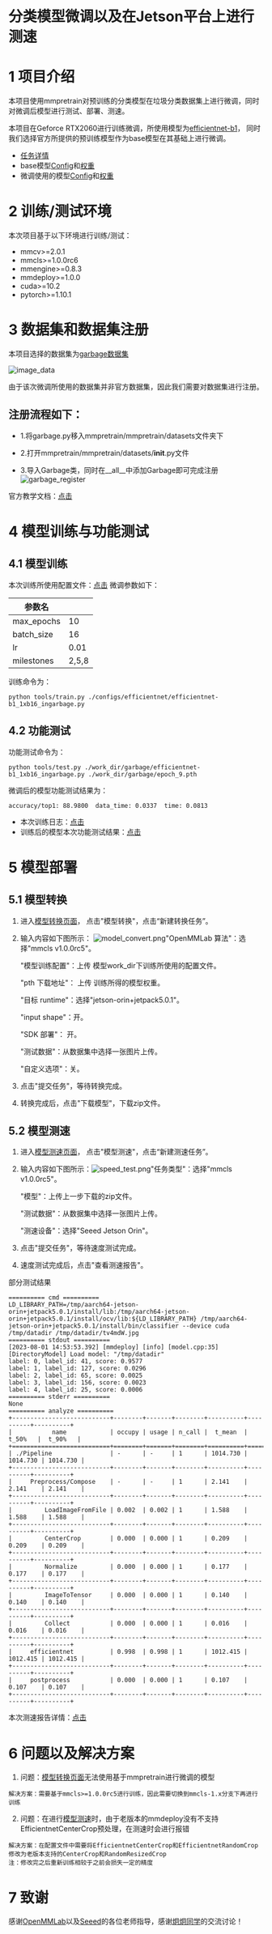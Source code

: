 # 分类模型微调以及在Jetson平台上进行测速

# 1 项目介绍
本项目使用mmpretrain对预训练的分类模型在垃圾分类数据集上进行微调，同时对微调后模型进行测试、部署、测速。

本项目在Geforce RTX2060进行训练微调，所使用模型为[efficientnet-b1](mmpretrain/configs/efficientnet/README.md)，
同时我们选择官方所提供的预训练模型作为base模型在其基础上进行微调。
- [任务详情](https://github.com/open-mmlab/OpenMMLabCamp/discussions/566)
- base模型[Config](https://github.com/open-mmlab/mmpretrain/blob/mmcls-1.x/configs/efficientnet/efficientnet-b2_8xb32_in1k.py)和[权重](https://download.openmmlab.com/mmclassification/v0/efficientnet/efficientnet-b1_3rdparty-ra-noisystudent_in1k_20221103-756bcbc0.pth)
- 微调使用的模型[Config](./mmpretrain/configs/efficientnet/efficientnet-b1_ingarbage.py)和[权重]()

# 2 训练/测试环境
本次项目基于以下环境进行训练/测试：

- mmcv>=2.0.1
- mmcls>=1.0.0rc6
- mmengine>=0.8.3
- mmdeploy>=1.0.0
- cuda>=10.2
- pytorch>=1.10.1


# 3 数据集和数据集注册

本项目选择的数据集为[garbage数据集](https://aistudio.baidu.com/aistudio/datasetdetail/77996)

![image_data](data/img/1121.jpg)

由于该次微调所使用的数据集并非官方数据集，因此我们需要对数据集进行注册。

## 注册流程如下：
- 1.将garbage.py移入mmpretrain/mmpretrain/datasets文件夹下

- 2.打开mmpretrain/mmpretrain/datasets/__init__.py文件

- 3.导入Garbage类，同时在__all__中添加Garbage即可完成注册
![garbage_register](data/img/data_register.png)

官方教学文档：[点击](https://mmpretrain.readthedocs.io/zh_CN/latest/advanced_guides/datasets.html)

# 4 模型训练与功能测试

## 4.1 模型训练

本次训练所使用配置文件：[点击](./data/efficientnet-b1_1xb16_ingarbage.py)
微调参数如下：

| 参数名        |       |
|------------|-------|
| max_epochs | 10    |
| batch_size | 16    |
| lr         | 0.01  |
| milestones | 2,5,8 |


训练命令为：

```
python tools/train.py ./configs/efficientnet/efficientnet-b1_1xb16_ingarbage.py
```

## 4.2 功能测试

功能测试命令为：

```
python tools/test.py ./work_dir/garbage/efficientnet-b1_1xb16_ingarbage.py ./work_dir/garbage/epoch_9.pth
```

微调后的模型功能测试结果为：

```
accuracy/top1: 88.9800  data_time: 0.0337  time: 0.0813
```

- 本次训练日志：[点击](data/log/20230801_110349/20230801_110349.log)
- 训练后的模型本次功能测试结果：[点击](data/log/20230801_124732/20230801_124732.json)

# 5 模型部署

## 5.1 模型转换

1. 进入[模型转换页面](https://platform.openmmlab.com/deploee/task-convert-list)， 点击"模型转换"，点击“新建转换任务”。

2. 输入内容如下图所示：
<img src="./data/img/model_convert.png" alt="model_convert.png" style="zoom: 100%;" />"OpenMMLab 算法"：选择"mmcls v1.0.0rc5"。

    "模型训练配置"：上传 模型work_dir下训练所使用的配置文件。

    "pth 下载地址"： 上传 训练所得的模型权重。

    "目标 runtime"：选择"jetson-orin+jetpack5.0.1"。

    "input shape"：开。

    "SDK 部署"： 开。

    "测试数据"：从数据集中选择一张图片上传。

    "自定义选项"：关。

3. 点击"提交任务"，等待转换完成。

4. 转换完成后，点击"下载模型"，下载zip文件。

## 5.2 模型测速

1. 进入[模型测速页面](https://platform.openmmlab.com/deploee/task-profile-list)， 点击"模型测速"，点击“新建测速任务”。

2. 输入内容如下图所示：<img src="data/img/speed_test.png" alt="speed_test.png" style="zoom: 100%;" />"任务类型"：选择"mmcls v1.0.0rc5"。

    "模型"：上传上一步下载的zip文件。

    "测试数据"：从数据集中选择一张图片上传。

    "测速设备"：选择"<span class="ant-select-selection-item-content">Seeed Jetson Orin</span>"。

3. 点击"提交任务"，等待速度测试完成。

4. 速度测试完成后，点击"查看测速报告"。

部分测试结果
```
========== cmd ==========
LD_LIBRARY_PATH=/tmp/aarch64-jetson-orin+jetpack5.0.1/install/lib:/tmp/aarch64-jetson-orin+jetpack5.0.1/install/ocv/lib:${LD_LIBRARY_PATH} /tmp/aarch64-jetson-orin+jetpack5.0.1/install/bin/classifier --device cuda /tmp/datadir /tmp/datadir/tv4mdW.jpg
========== stdout ==========
[2023-08-01 14:53:53.392] [mmdeploy] [info] [model.cpp:35] [DirectoryModel] Load model: "/tmp/datadir"
label: 0, label_id: 41, score: 0.9577
label: 1, label_id: 127, score: 0.0296
label: 2, label_id: 65, score: 0.0025
label: 3, label_id: 156, score: 0.0023
label: 4, label_id: 25, score: 0.0006
========== stderr ==========
None
========== analyze ==========
+---------------------------+--------+-------+--------+----------+----------+----------+
|           name            | occupy | usage | n_call |  t_mean  |  t_50%   |  t_90%   |
+===========================+========+=======+========+==========+==========+==========+
| ./Pipeline                | -      | -     | 1      | 1014.730 | 1014.730 | 1014.730 |
+---------------------------+--------+-------+--------+----------+----------+----------+
|     Preprocess/Compose    | -      | -     | 1      | 2.141    | 2.141    | 2.141    |
+---------------------------+--------+-------+--------+----------+----------+----------+
|         LoadImageFromFile | 0.002  | 0.002 | 1      | 1.588    | 1.588    | 1.588    |
+---------------------------+--------+-------+--------+----------+----------+----------+
|         CenterCrop        | 0.000  | 0.000 | 1      | 0.209    | 0.209    | 0.209    |
+---------------------------+--------+-------+--------+----------+----------+----------+
|         Normalize         | 0.000  | 0.000 | 1      | 0.177    | 0.177    | 0.177    |
+---------------------------+--------+-------+--------+----------+----------+----------+
|         ImageToTensor     | 0.000  | 0.000 | 1      | 0.140    | 0.140    | 0.140    |
+---------------------------+--------+-------+--------+----------+----------+----------+
|         Collect           | 0.000  | 0.000 | 1      | 0.016    | 0.016    | 0.016    |
+---------------------------+--------+-------+--------+----------+----------+----------+
|     efficientnet          | 0.998  | 0.998 | 1      | 1012.415 | 1012.415 | 1012.415 |
+---------------------------+--------+-------+--------+----------+----------+----------+
|     postprocess           | 0.000  | 0.000 | 1      | 0.107    | 0.107    | 0.107    |
+---------------------------+--------+-------+--------+----------+----------+----------+
```
本次测速报告详情：[点击](https://openmmlab-deploee.oss-cn-shanghai.aliyuncs.com/tmp/profile_speed/3b7310.txt)

# 6 问题以及解决方案
1. 问题：[模型转换页面](https://platform.openmmlab.com/deploee/task-convert-list)无法使用基于mmpretrain进行微调的模型
```
解决方案：需要基于mmcls>=1.0.0rc5进行训练，因此需要切换到mmcls-1.x分支下再进行训练
```

2. 问题：在进行[模型测速](https://platform.openmmlab.com/deploee/task-profile-list)时，由于老版本的mmdeploy没有不支持EfficientnetCenterCrop预处理，在测速时会进行报错
```
解决方案：在配置文件中需要将EfficientnetCenterCrop和EfficientnetRandomCrop修改为老版本支持的CenterCrop和RandomResizedCrop
注：修改完之后重新训练相较于之前会损失一定的精度
```

# 7 致谢
感谢[OpenMMLab](https://github.com/open-mmlab)以及[Seeed](https://wiki.seeedstudio.com/Getting_Started)的各位老师指导，感谢[炯炯同学](https://github.com/jiongjiongli/mmdet_jetson)的交流讨论！